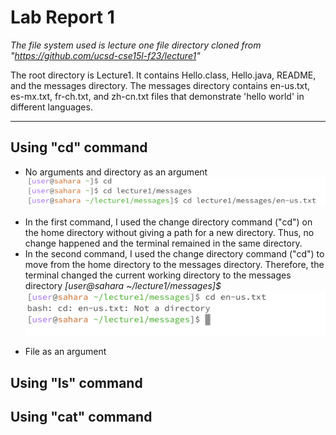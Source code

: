# Lab Report 1
*The file system used is lecture one file directory cloned from "https://github.com/ucsd-cse15l-f23/lecture1"*

The root directory is Lecture1. It contains Hello.class, Hello.java, README, and the messages directory.
The messages directory contains en-us.txt, es-mx.txt, fr-ch.txt, and zh-cn.txt files that demonstrate 'hello world' in different languages. 
***
## Using "cd" command
* No arguments and directory as an argument
![Image](cd1.png)
- In the first command, I used the change directory command ("cd") on the home directory without giving a path for a new directory. Thus, no change happened and the terminal remained in the same directory.
- In the second command, I used the change directory command ("cd") to move from the home directory to the messages directory. Therefore, the terminal changed the current working directory to the messages directory _[user@sahara ~/lecture1/messages]$_ 
![Image](cd2.png)

* File as an argument
## Using "ls" command

## Using "cat" command


